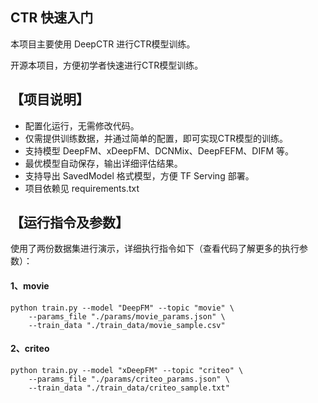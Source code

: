 ## CTR 快速入门

本项目主要使用 DeepCTR 进行CTR模型训练。

开源本项目，方便初学者快速进行CTR模型训练。

## 【项目说明】

- 配置化运行，无需修改代码。
- 仅需提供训练数据，并通过简单的配置，即可实现CTR模型的训练。
- 支持模型 DeepFM、xDeepFM、DCNMix、DeepFEFM、DIFM 等。
- 最优模型自动保存，输出详细评估结果。
- 支持导出 SavedModel 格式模型，方便 TF Serving 部署。
- 项目依赖见 requirements.txt
 
## 【运行指令及参数】

使用了两份数据集进行演示，详细执行指令如下（查看代码了解更多的执行参数）：

#### 1、movie

    python train.py --model "DeepFM" --topic "movie" \
        --params_file "./params/movie_params.json" \
        --train_data "./train_data/movie_sample.csv"
        
#### 2、criteo

    python train.py --model "xDeepFM" --topic "criteo" \
        --params_file "./params/criteo_params.json" \
        --train_data "./train_data/criteo_sample.txt"
        
